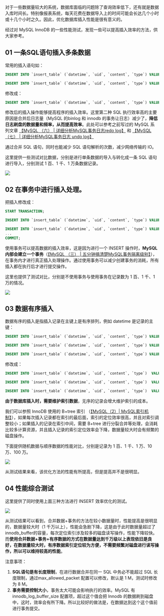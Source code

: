 对于一些数据量较大的系统，数据库面临的问题除了查询效率低下，还有就是数据入库时间长。特别像报表系统，每天花费在数据导入上的时间可能会长达几个小时或十几个小时之久。因此，优化数据库插入性能是很有意义的。

经过对 MySQL InnoDB 的一些性能测试，发现一些可以提高插入效率的方法，供大家参考。



## 01 一条SQL语句插入多条数据

常用的插入语句如：

```sql
INSERT INTO `insert_table` (`datetime`, `uid`, `content`, `type`) VALUES ('0', 'userid_0', 'content_0', 0);

INSERT INTO `insert_table` (`datetime`, `uid`, `content`, `type`) VALUES ('1', 'userid_1', 'content_1', 1);
```

修改成：

```sql
INSERT INTO `insert_table` (`datetime`, `uid`, `content`, `type`) VALUES ('0', 'userid_0', 'content_0', 0), ('1', 'userid_1', 'content_1', 1);
```

修改后的插入操作能够提高程序的插入效率。这里第二种 SQL 执行效率高的主要原因是合并后日志量（MySQL 的binlog 和 innodb 的事务让日志）减少了，**降低日志刷盘的数据量和频率，从而提高效率**。此处可以参考之前写过的 MySQL 系列文章  [【MySQL （六） | 详细分析MySQL事务日志redo log】](https://mp.weixin.qq.com/s/_YNVH0cjIcHjtoVcswBkIA) 和 [【MySQL （七） | 详细分析MySQL事务日志 undo log】](https://mp.weixin.qq.com/s/4zu4NTln9Xs9CNL10hxyFw)

通过合并 SQL 语句，同时也能减少 SQL 语句解析的次数，减少网络传输的 IO。

这里提供一些测试对比数据，分别是进行单条数据的导入与转化成一条 SQL 语句进行导入，分别测试 1 百、1 千、1 万条数据记录。

![](http://ww1.sinaimg.cn/large/007GTbzZgy1g1g9upor8fj3087031q30.jpg)



## 02 在事务中进行插入处理。

把插入修改成：

```sql
START TRANSACTION;

INSERT INTO `insert_table` (`datetime`, `uid`, `content`, `type`) VALUES ('0', 'userid_0', 'content_0', 0);

INSERT INTO `insert_table` (`datetime`, `uid`, `content`, `type`) VALUES ('1', 'userid_1', 'content_1', 1);
...
COMMIT;
```

使用事务可以提高数据的插入效率，这是因为进行一个 INSERT 操作时，**MySQL 内部会建立一个事务**（[【MySQL （三） | 五分钟搞清楚MySQL事务隔离级别】](https://mp.weixin.qq.com/s/WIqoR0-l7h9SObIzmGDatQ)），在事务内才进行真正插入处理操作。通过使用事务可以减少创建事务的消耗，所有插入都在执行后才进行提交操作。

这里也提供了测试对比，分别是不使用事务与使用事务在记录数为 1 百、1 千、1 万的情况。

![](http://ww1.sinaimg.cn/large/007GTbzZgy1g1g9uyqth5j3087031dfx.jpg)

## 03 数据有序插入

数据有序的插入是指插入记录在主键上是有序排列，例如 datetime 是记录的主键：

```sql
INSERT INTO `insert_table` (`datetime`, `uid`, `content`, `type`) VALUES ('1', 'userid_1', 'content_1', 1);

INSERT INTO `insert_table` (`datetime`, `uid`, `content`, `type`) VALUES ('0', 'userid_0', 'content_0', 0);

INSERT INTO `insert_table` (`datetime`, `uid`, `content`, `type`) VALUES ('2', 'userid_2', 'content_2',2);
```

修改成：

```sql
INSERT INTO `insert_table` (`datetime`, `uid`, `content`, `type`)  VALUES ('0', 'userid_0', 'content_0', 0);

INSERT INTO `insert_table` (`datetime`, `uid`, `content`, `type`)  VALUES ('1', 'userid_1', 'content_1', 1);

INSERT INTO `insert_table` (`datetime`, `uid`, `content`, `type`)  VALUES ('2', 'userid_2', 'content_2',2);
```

**由于数据库插入时，需要维护索引数据**，无序的记录会增大维护索引的成本。

我们可以参照 InnoDB 使用的 B+tree 索引 （[【MySQL（2）| MySQL索引机制】](https://mp.weixin.qq.com/s/tc_WjvQv4_-puXJu10S6vQ)），如果每次插入记录都在索引的最后面，索引的定位效率很高，并且对索引调整较小；如果插入的记录在索引中间，需要 B+tree 进行分裂合并等处理，会消耗比较多计算资源，并且插入记录的索引定位效率会下降，数据量较大时会有频繁的磁盘操作。

下面提供随机数据与顺序数据的性能对比，分别是记录为 1 百、1 千、1 万、10 万、100 万。

![](http://ww1.sinaimg.cn/large/007GTbzZgy1g1g9v63lp1j30a2048jsn.jpg)

从测试结果来看，该优化方法的性能有所提高，但是提高并不是很明显。

##  04 性能综合测试

这里提供了同时使用上面三种方法进行 INSERT 效率优化的测试。

![](http://ww1.sinaimg.cn/large/007GTbzZgy1g1g9vb5parj30ep05gwgl.jpg)

从测试结果可以看到，合并数据+事务的方法在较小数据量时，性能提高是很明显的，数据量较大时（1 千万以上），性能会急剧下降，这是由于此时数据量超过了 innodb_buffer的容量，每次定位索引涉及较多的磁盘读写操作，性能下降较快。而**使用合并数据+事务+有序数据的方式在数据量达到千万级以上表现依旧是良好，在数据量较大时，有序数据索引定位较为方便，不需要频繁对磁盘进行读写操作，所以可以维持较高的性能**。

注意事项：

1. **SQL语句是有长度限制**，在进行数据合并在同一 SQL 中务必不能超过 SQL 长度限制，通过max_allowed_packet 配置可以修改，默认是 1 M，测试时修改为 8 M。
2. **事务需要控制大小**，事务太大可能会影响执行的效率。MySQL 有 innodb_log_buffer_size 配置项，超过这个值会把 Innodb 的数据刷到磁盘中，这时，效率会有所下降。所以比较好的做法是，在数据达到这个这个值前进行事务提交。